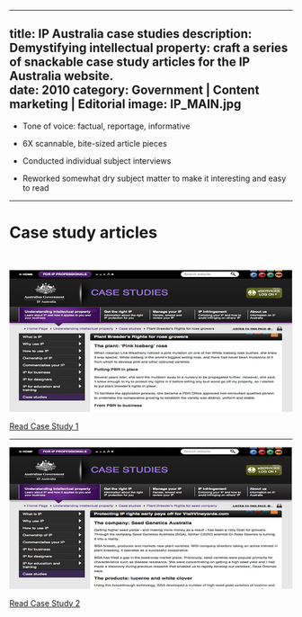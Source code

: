 ----
title: IP Australia case studies
description: Demystifying intellectual property: craft a series of snackable case study articles for the IP Australia website.  
date: 2010
category: Government | Content marketing | Editorial
image: IP_MAIN.jpg
----
* Tone of voice: factual, reportage, informative

* 6X scannable, bite-sized article pieces

* Conducted individual subject interviews 

*  Reworked somewhat dry subject matter to make it interesting and easy to read

***

# Case study articles 

<br/>

![](/images/IP_web1.jpg)

<a href="http://www.ipaustralia.gov.au/understanding-intellectual-property/case-studies/pbr-for-rose-grower" target=_blank class='btn btn-primary'>Read Case Study 1</a>

***

![](/images/IP_web2.jpg)

<a href="http://www.ipaustralia.gov.au/understanding-intellectual-property/case-studies/pbr-for-the-plant-nursery-industry" target=_blank class='btn btn-primary'>Read Case Study 2</a>
